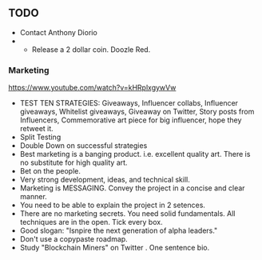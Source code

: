 ## TODO

- Contact Anthony Diorio
- - Release a 2 dollar coin. Doozle Red.  


### Marketing

https://www.youtube.com/watch?v=kHRplxgywVw

- TEST TEN STRATEGIES: Giveaways, Influencer collabs, Influencer giveaways, Whitelist giveaways, Giveaway on Twitter, Story posts from Influencers, Commemorative art piece for big influencer, hope they retweet it. 
- Split Testing
- Double Down on successful strategies
- Best marketing is a banging product. i.e. excellent quality art. There is no substitute for high quality art.  
- Bet on the people.
- Very strong development, ideas, and technical skill. 
- Marketing is MESSAGING. Convey the project in a concise and clear manner. 
- You need to be able to explain the project in 2 setences. 
- There are no marketing secrets. You need solid fundamentals. All techniques are in the open. Tick every box. 
- Good slogan: "Isnpire the next generation of alpha leaders."   
- Don't use a copypaste roadmap. 
- Study "Blockchain Miners" on Twitter . One sentence bio. 

